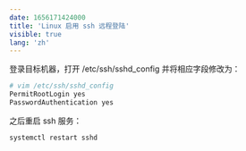 ```yaml
---
date: 1656171424000
title: 'Linux 启用 ssh 远程登陆'
visible: true
lang: 'zh'
---
```


登录目标机器，打开 /etc/ssh/sshd_config 并将相应字段修改为：

```bash
# vim /etc/ssh/sshd_config
PermitRootLogin yes
PasswordAuthentication yes
```

之后重启 ssh 服务：

```bash
systemctl restart sshd
```
